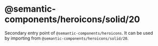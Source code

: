 # @semantic-components/heroicons/solid/20

Secondary entry point of `@semantic-components/heroicons`. It can be used by importing from `@semantic-components/heroicons/solid/20`.
